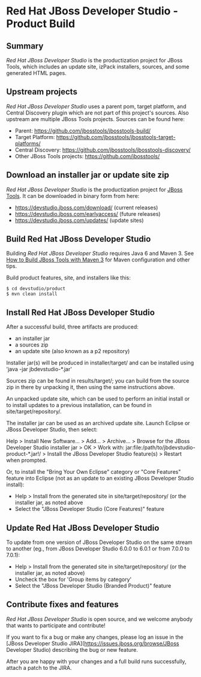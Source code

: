 # Red Hat JBoss Developer Studio - Product Build


## Summary

_Red Hat JBoss Developer Studio_ is the productization project for JBoss Tools, which includes an update site, izPack installers, sources, and some generated HTML pages.


## Upstream projects

_Red Hat JBoss Developer Studio_ uses a parent pom, target platform, and Central Discovery plugin which are not part of this project's sources. Also upstream are multiple JBoss Tools projects. Sources can be found here:

* Parent: https://github.com/jbosstools/jbosstools-build/
* Target Platform: https://github.com/jbosstools/jbosstools-target-platforms/
* Central Discovery: https://github.com/jbosstools/jbosstools-discovery/
* Other JBoss Tools projects: https://github.com/jbosstools/


## Download an installer jar or update site zip

_Red Hat JBoss Developer Studio_ is the productization project for [JBoss Tools](http://jboss.org/tools). It can be downloaded in binary form from here: 

* https://devstudio.jboss.com/download/ (current releases)
* https://devstudio.jboss.com/earlyaccess/ (future releases)
* https://devstudio.jboss.com/updates/ (update sites)


## Build Red Hat JBoss Developer Studio 

Building _Red Hat JBoss Developer Studio_ requires Java 6 and Maven 3. See [How to Build JBoss Tools with Maven 3](https://community.jboss.org/wiki/HowToBuildJBossTools41FAQ) for Maven configuration and other tips.

Build product features, site, and installers like this:

    $ cd devstudio/product
    $ mvn clean install


## Install Red Hat JBoss Developer Studio

After a successful build, three artifacts are produced:

* an installer jar
* a sources zip
* an update site (also known as a p2 repository)


Installer jar(s) will be produced in installer/target/ and can be installed using 'java -jar jbdevstudio-*.jar'

Sources zip can be found in results/target/; you can build from the source zip in there by unpacking it, then using the same instructions above.

An unpacked update site, which can be used to perform an initial install or to install updates to a previous installation, can be found in site/target/repository/.

The installer jar can be used as an archived update site. Launch Eclipse or JBoss Developer Studio, then select:

  Help > Install New Software... > Add... > Archive... > Browse for the JBoss Developer Studio installer jar > OK > 
    Work with: jar:file:/path/to/jbdevstudio-product-*.jar!/ > Install the JBoss Developer Studio feature(s) > 
      Restart when prompted. 


Or, to install the "Bring Your Own Eclipse" category or "Core Features" feature into Eclipse (not as an update to an existing JBoss Developer Studio install):

  * Help > Install from the generated site in site/target/repository/ (or the installer jar, as noted above
  * Select the "JBoss Developer Studio (Core Features)" feature


## Update Red Hat JBoss Developer Studio

To update from one version of JBoss Developer Studio on the same stream to another (eg., from JBoss Developer Studio 6.0.0 to 6.0.1 or from 7.0.0 to 7.0.1):

  * Help > Install from the generated site in site/target/repository/ (or the installer jar, as noted above)
  * Uncheck the box for 'Group items by category'
  * Select the "JBoss Developer Studio (Branded Product)" feature


## Contribute fixes and features

_Red Hat JBoss Developer Studio_ is open source, and we welcome anybody that wants to participate and contribute!

If you want to fix a bug or make any changes, please log an issue in the [JBoss Developer Studio JIRA](https://issues.jboss.org/browse/JBoss Developer Studio) describing the bug or new feature.

After you are happy with your changes and a full build runs successfully, attach a patch to the JIRA. 
